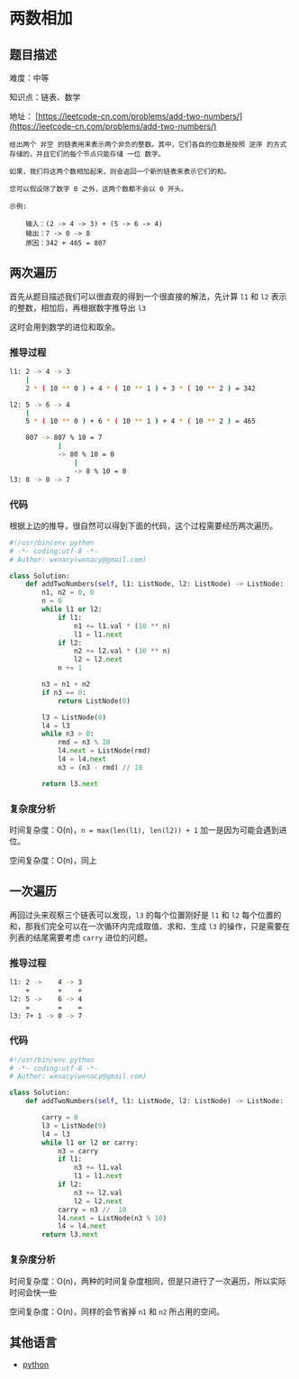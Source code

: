 # 两数相加

## 题目描述

难度：中等

知识点：链表、数学

地址： [https://leetcode-cn.com/problems/add-two-numbers/](https://leetcode-cn.com/problems/add-two-numbers/)

```
给出两个 非空 的链表用来表示两个非负的整数。其中，它们各自的位数是按照 逆序 的方式存储的，并且它们的每个节点只能存储 一位 数字。

如果，我们将这两个数相加起来，则会返回一个新的链表来表示它们的和。

您可以假设除了数字 0 之外，这两个数都不会以 0 开头。

示例:

    输入：(2 -> 4 -> 3) + (5 -> 6 -> 4)
    输出：7 -> 0 -> 8
    原因：342 + 465 = 807
```

## 两次遍历

首先从题目描述我们可以很直观的得到一个很直接的解法，先计算 `l1` 和 `l2` 表示的整数，相加后，再根据数字推导出 `l3`

这时会用到数学的进位和取余。

### 推导过程

```bash
l1: 2 -> 4 -> 3
    |
    2 * ( 10 ** 0 ) + 4 * ( 10 ** 1 ) + 3 * ( 10 ** 2 ) = 342
```

```bash
l2: 5 -> 6 -> 4
    |
    5 * ( 10 ** 0 ) + 6 * ( 10 ** 1 ) + 4 * ( 10 ** 2 ) = 465
```

```bash
    807 -> 807 % 10 = 7
            |
            -> 80 % 10 = 0
                |
                -> 8 % 10 = 8
l3: 8 -> 0 -> 7
```

### 代码

根据上边的推导，很自然可以得到下面的代码，这个过程需要经历两次遍历。

```python
#!/usr/bin/env python
# -*- coding:utf-8 -*-
# Author: wxnacy(wxnacy@gmail.com)

class Solution:
    def addTwoNumbers(self, l1: ListNode, l2: ListNode) -> ListNode:
        n1, n2 = 0, 0
        n = 0
        while l1 or l2:
            if l1:
                n1 += l1.val * (10 ** n)
                l1 = l1.next
            if l2:
                n2 += l2.val * (10 ** n)
                l2 = l2.next
            n += 1

        n3 = n1 + n2
        if n3 == 0:
            return ListNode(0)

        l3 = ListNode(0)
        l4 = l3
        while n3 > 0:
            rmd = n3 % 10
            l4.next = ListNode(rmd)
            l4 = l4.next
            n3 = (n3 - rmd) // 10

        return l3.next
```

### 复杂度分析

时间复杂度：O(n)，`n = max(len(l1), len(l2)) + 1` 加一是因为可能会遇到进位。

空间复杂度：O(n)，同上

## 一次遍历

再回过头来观察三个链表可以发现，`l3` 的每个位置刚好是 `l1` 和 `l2` 每个位置的和，那我们完全可以在一次循环内完成取值、求和、生成 `l3` 的操作，只是需要在列表的结尾需要考虑 `carry` 进位的问题。

### 推导过程

```bash
l1: 2 ->    4 -> 3
    +       +    +
l2: 5 ->    6 -> 4
    =       =    =
l3: 7+ 1 -> 0 -> 7
```

### 代码

```python
#!/usr/bin/env python
# -*- coding:utf-8 -*-
# Author: wxnacy(wxnacy@gmail.com)

class Solution:
    def addTwoNumbers(self, l1: ListNode, l2: ListNode) -> ListNode:

        carry = 0
        l3 = ListNode(0)
        l4 = l3
        while l1 or l2 or carry:
            n3 = carry
            if l1:
                n3 += l1.val
                l1 = l1.next
            if l2:
                n3 += l2.val
                l2 = l2.next
            carry = n3 //  10
            l4.next = ListNode(n3 % 10)
            l4 = l4.next
        return l3.next
```

### 复杂度分析

时间复杂度：O(n)，两种的时间复杂度相同，但是只进行了一次遍历，所以实际时间会快一些

空间复杂度：O(n)，同样的会节省掉 `n1` 和 `n2` 所占用的空间。

## 其他语言

- [python](https://github.com/wxnacy/study/blob/master/python/leetcode/2-add-two-numbers.py)
